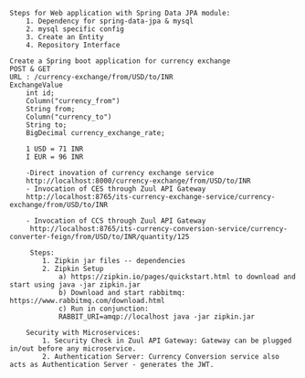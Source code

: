     Steps for Web application with Spring Data JPA module:
        1. Dependency for spring-data-jpa & mysql
        2. mysql specific config
        3. Create an Entity
        4. Repository Interface 

    Create a Spring boot application for currency exchange
    POST & GET
    URL : /currency-exchange/from/USD/to/INR 
    ExchangeValue
        int id;
        Column("currency_from")
        String from;
        Column("currency_to")
        String to;
        BigDecimal currency_exchange_rate;

        1 USD = 71 INR
        I EUR = 96 INR

        -Direct inovation of currency exchange service
        http://localhost:8000/currency-exchange/from/USD/to/INR
        - Invocation of CES through Zuul API Gateway
        http://localhost:8765/its-currency-exchange-service/currency-exchange/from/USD/to/INR

        - Invocation of CCS through Zuul API Gateway
         http://localhost:8765/its-currency-conversion-service/currency-converter-feign/from/USD/to/INR/quantity/125

         Steps:
            1. Zipkin jar files -- dependencies
            2. Zipkin Setup
                a) https://zipkin.io/pages/quickstart.html to download and start using java -jar zipkin.jar
                b) Download and start rabbitmq: https://www.rabbitmq.com/download.html
                c) Run in conjunction: 
                RABBIT_URI=amqp://localhost java -jar zipkin.jar

        Security with Microservices:
            1. Security Check in Zuul API Gateway: Gateway can be plugged in/out before any microservice.
            2. Authentication Server: Currency Conversion service also acts as Authentication Server - generates the JWT.
            